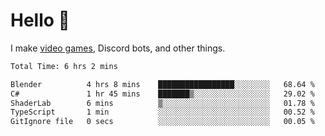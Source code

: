 <div align="left">
  <h1>Hello 👋</h1>

  <p>I make <a href="https://devbeef.com">video games</a>, Discord bots, and other things.</p>
</div>

<!--START_SECTION:waka-->

```txt
Total Time: 6 hrs 2 mins

Blender          4 hrs 8 mins    █████████████████░░░░░░░░   68.64 %
C#               1 hr 45 mins    ███████▒░░░░░░░░░░░░░░░░░   29.02 %
ShaderLab        6 mins          ▒░░░░░░░░░░░░░░░░░░░░░░░░   01.78 %
TypeScript       1 min           ░░░░░░░░░░░░░░░░░░░░░░░░░   00.52 %
GitIgnore file   0 secs          ░░░░░░░░░░░░░░░░░░░░░░░░░   00.05 %
```

<!--END_SECTION:waka-->
